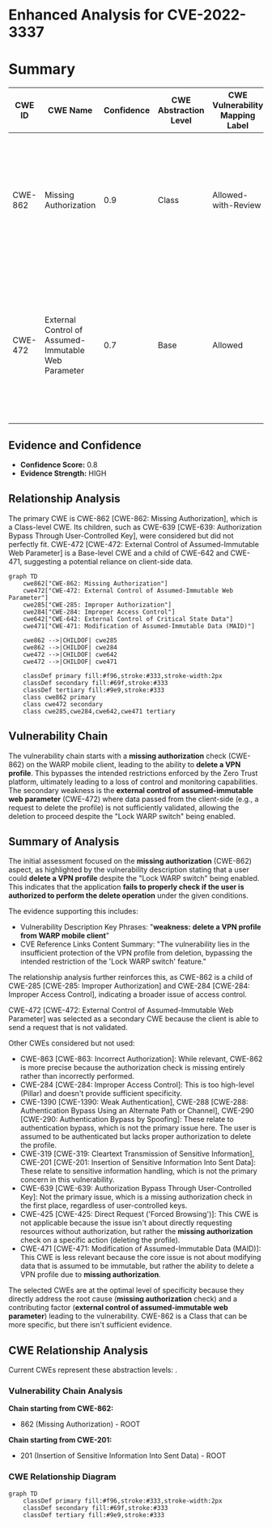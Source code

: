 # Enhanced Analysis for CVE-2022-3337

# Summary
| CWE ID | CWE Name | Confidence | CWE Abstraction Level | CWE Vulnerability Mapping Label | CWE-Vulnerability Mapping Notes |
|---|---|---|---|---|---|
| CWE-862 | Missing Authorization | 0.9 | Class | Allowed-with-Review | Primary CWE: The product does not perform an authorization check when an actor attempts to access a resource or perform an action. |
| CWE-472 | External Control of Assumed-Immutable Web Parameter | 0.7 | Base | Allowed | Secondary CWE: The web application does not sufficiently verify inputs that are assumed to be immutable but are actually externally controllable. |

## Evidence and Confidence

*   **Confidence Score:** 0.8
*   **Evidence Strength:** HIGH

## Relationship Analysis
The primary CWE is CWE-862 [CWE-862: Missing Authorization], which is a Class-level CWE. Its children, such as CWE-639 [CWE-639: Authorization Bypass Through User-Controlled Key], were considered but did not perfectly fit. CWE-472 [CWE-472: External Control of Assumed-Immutable Web Parameter] is a Base-level CWE and a child of CWE-642 and CWE-471, suggesting a potential reliance on client-side data.

```mermaid
graph TD
    cwe862["CWE-862: Missing Authorization"]
    cwe472["CWE-472: External Control of Assumed-Immutable Web Parameter"]
    cwe285["CWE-285: Improper Authorization"]
    cwe284["CWE-284: Improper Access Control"]
    cwe642["CWE-642: External Control of Critical State Data"]
    cwe471["CWE-471: Modification of Assumed-Immutable Data (MAID)"]
    
    cwe862 -->|CHILDOF| cwe285
    cwe862 -->|CHILDOF| cwe284
    cwe472 -->|CHILDOF| cwe642
    cwe472 -->|CHILDOF| cwe471
    
    classDef primary fill:#f96,stroke:#333,stroke-width:2px
    classDef secondary fill:#69f,stroke:#333
    classDef tertiary fill:#9e9,stroke:#333
    class cwe862 primary
    class cwe472 secondary
    class cwe285,cwe284,cwe642,cwe471 tertiary
```

## Vulnerability Chain
The vulnerability chain starts with a **missing authorization** check (CWE-862) on the WARP mobile client, leading to the ability to **delete a VPN profile**. This bypasses the intended restrictions enforced by the Zero Trust platform, ultimately leading to a loss of control and monitoring capabilities. The secondary weakness is the **external control of assumed-immutable web parameter** (CWE-472) where data passed from the client-side (e.g., a request to delete the profile) is not sufficiently validated, allowing the deletion to proceed despite the "Lock WARP switch" being enabled.

## Summary of Analysis
The initial assessment focused on the **missing authorization** (CWE-862) aspect, as highlighted by the vulnerability description stating that a user could **delete a VPN profile** despite the "Lock WARP switch" being enabled. This indicates that the application **fails to properly check if the user is authorized to perform the delete operation** under the given conditions.

The evidence supporting this includes:
- Vulnerability Description Key Phrases: "**weakness:** **delete a VPN profile from WARP mobile client**"
- CVE Reference Links Content Summary: "The vulnerability lies in the insufficient protection of the VPN profile from deletion, bypassing the intended restriction of the 'Lock WARP switch' feature."

The relationship analysis further reinforces this, as CWE-862 is a child of CWE-285 [CWE-285: Improper Authorization] and CWE-284 [CWE-284: Improper Access Control], indicating a broader issue of access control.

CWE-472 [CWE-472: External Control of Assumed-Immutable Web Parameter] was selected as a secondary CWE because the client is able to send a request that is not validated.

Other CWEs considered but not used:
- CWE-863 [CWE-863: Incorrect Authorization]: While relevant, CWE-862 is more precise because the authorization check is missing entirely rather than incorrectly performed.
- CWE-284 [CWE-284: Improper Access Control]: This is too high-level (Pillar) and doesn't provide sufficient specificity.
- CWE-1390 [CWE-1390: Weak Authentication], CWE-288 [CWE-288: Authentication Bypass Using an Alternate Path or Channel], CWE-290 [CWE-290: Authentication Bypass by Spoofing]: These relate to authentication bypass, which is not the primary issue here. The user is assumed to be authenticated but lacks proper authorization to delete the profile.
- CWE-319 [CWE-319: Cleartext Transmission of Sensitive Information], CWE-201 [CWE-201: Insertion of Sensitive Information Into Sent Data]: These relate to sensitive information handling, which is not the primary concern in this vulnerability.
- CWE-639 [CWE-639: Authorization Bypass Through User-Controlled Key]: Not the primary issue, which is a missing authorization check in the first place, regardless of user-controlled keys.
- CWE-425 [CWE-425: Direct Request ('Forced Browsing')]: This CWE is not applicable because the issue isn't about directly requesting resources without authorization, but rather the **missing authorization** check on a specific action (deleting the profile).
- CWE-471 [CWE-471: Modification of Assumed-Immutable Data (MAID)]: This CWE is less relevant because the core issue is not about modifying data that is assumed to be immutable, but rather the ability to delete a VPN profile due to **missing authorization**.

The selected CWEs are at the optimal level of specificity because they directly address the root cause (**missing authorization** check) and a contributing factor (**external control of assumed-immutable web parameter**) leading to the vulnerability. CWE-862 is a Class that can be more specific, but there isn't sufficient evidence.


## CWE Relationship Analysis

Current CWEs represent these abstraction levels: .


### Vulnerability Chain Analysis

**Chain starting from CWE-862:**
- 862 (Missing Authorization) - ROOT


**Chain starting from CWE-201:**
- 201 (Insertion of Sensitive Information Into Sent Data) - ROOT



### CWE Relationship Diagram

```mermaid
graph TD
    classDef primary fill:#f96,stroke:#333,stroke-width:2px
    classDef secondary fill:#69f,stroke:#333
    classDef tertiary fill:#9e9,stroke:#333
```